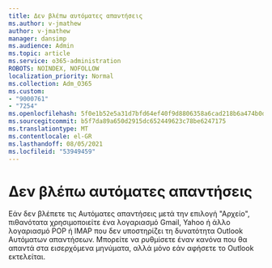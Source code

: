 ```yaml
---
title: Δεν βλέπω αυτόματες απαντήσεις
ms.author: v-jmathew
author: v-jmathew
manager: dansimp
ms.audience: Admin
ms.topic: article
ms.service: o365-administration
ROBOTS: NOINDEX, NOFOLLOW
localization_priority: Normal
ms.collection: Adm_O365
ms.custom:
- "9000761"
- "7254"
ms.openlocfilehash: 5f0e1b52e5a31d7bfd64ef40f9d8806358a6cad218b6a474b0d0e38aa051ac72
ms.sourcegitcommit: b5f7da89a650d2915dc652449623c78be6247175
ms.translationtype: MT
ms.contentlocale: el-GR
ms.lasthandoff: 08/05/2021
ms.locfileid: "53949459"
---
```

# <a name="i-dont-see-automatic-replies"></a>Δεν βλέπω αυτόματες απαντήσεις

Εάν δεν βλέπετε τις Αυτόματες απαντήσεις μετά την επιλογή "Αρχείο", πιθανότατα χρησιμοποιείτε ένα λογαριασμό Gmail, Yahoo ή άλλο λογαριασμό POP ή IMAP που δεν υποστηρίζει τη δυνατότητα Outlook Αυτόματων απαντήσεων. Μπορείτε να ρυθμίσετε έναν κανόνα που θα απαντά στα εισερχόμενα μηνύματα, αλλά μόνο εάν αφήσετε το Outlook εκτελείται.
